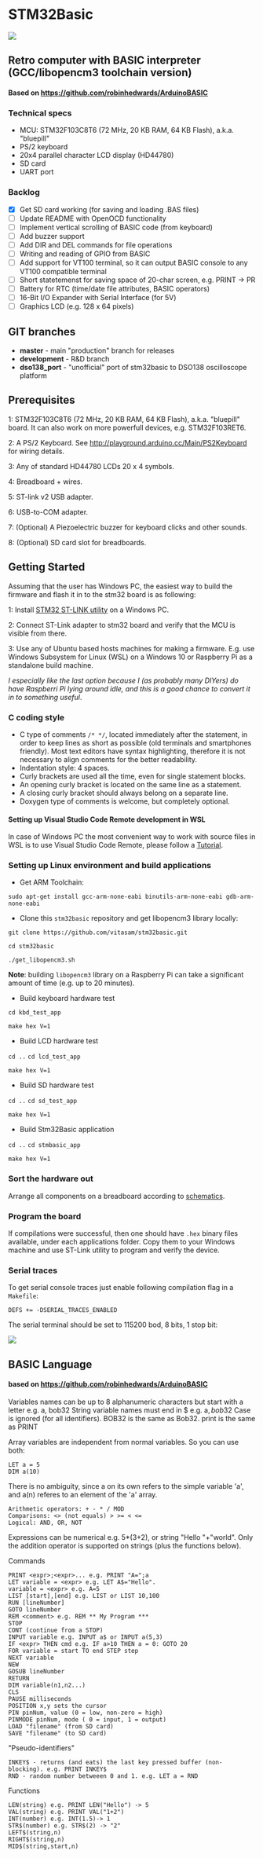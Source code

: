 # STM32Basic
![](docs/images/stm32basic_pc.jpg)

## Retro computer with BASIC interpreter (GCC/libopencm3 toolchain version)
#### Based on https://github.com/robinhedwards/ArduinoBASIC

### Technical specs
* MCU: STM32F103C8T6 (72 MHz, 20 KB RAM, 64 KB Flash), a.k.a. "bluepill"
* PS/2 keyboard 
* 20x4 parallel character LCD display (HD44780) 
* SD card
* UART port

### Backlog
* [x] Get SD card working (for saving and loading .BAS files)
* [ ] Update README with OpenOCD functionality
* [ ] Implement vertical scrolling of BASIC code (from keyboard)
* [ ] Add buzzer support
* [ ] Add DIR and DEL commands for file operations
* [ ] Writing and reading of GPIO from BASIC
* [ ] Add support for VT100 terminal, so it can output BASIC console to any VT100 compatible terminal
* [ ] Short statetemenst for saving space of 20-char screen, e.g. PRINT -> PR
* [ ] Battery for RTC (time/date file attributes, BASIC operators)
* [ ] 16-Bit I/O Expander with Serial Interface (for 5V)
* [ ] Graphics LCD (e.g. 128 x 64 pixels)

## GIT branches

- **master** - main "production" branch for releases
- **development** - R&D branch
- **dso138_port** - "unofficial" port of stm32basic to DSO138 oscilloscope platform

## Prerequisites

1: STM32F103C8T6 (72 MHz, 20 KB RAM, 64 KB Flash), a.k.a. "bluepill" board. It can also work on more powerfull devices, e.g. STM32F103RET6.

2: A PS/2 Keyboard. See http://playground.arduino.cc/Main/PS2Keyboard for wiring details.

3: Any of standard HD44780 LCDs 20 x 4 symbols.

4: Breadboard + wires.

5: ST-link v2 USB adapter.

6: USB-to-COM adapter.

7: (Optional) A Piezoelectric buzzer for keyboard clicks and other sounds.

8: (Optional) SD card slot for breadboards.

## Getting Started
Assuming that the user has Windows PC, the easiest way to build the firmware and flash it in to the stm32 board is as following:

1: Install [STM32 ST-LINK utility](https://www.st.com/en/development-tools/stsw-link004.html) on a Windows PC.

2: Connect ST-Link adapter to stm32 board and verify that the MCU is visible from there.

3: Use any of Ubuntu based hosts machines for making a firmware. E.g. use Windows Subsystem for Linux (WSL) on a Windows 10 or Raspberry Pi as a standalone build machine.

*I especially like the last option because I (as probably many DIYers) do have Raspberri Pi lying around idle, and this is a good chance to convert it in to something useful*. 

### C coding style

- C type of comments `/* */`, located immediately after the statement, in order to keep lines as short as possible (old terminals and smartphones friendly). Most text editors have syntax highlighting, therefore it is not necessary to align comments for the better readability.
- Indentation style: 4 spaces.
- Curly brackets  are used all the time, even for single statement blocks.
- An opening curly bracket is located on the same line as a statement.
- A closing curly bracket should always belong on a separate line.
- Doxygen type of comments is welcome, but completely optional.

#### Setting up Visual Studio Code Remote development in WSL

In case of Windows PC the most convenient way to work with source files in WSL is to use Visual Studio Code Remote, please follow a [Tutorial](https://code.visualstudio.com/remote-tutorials/wsl/getting-started). 

### Setting up Linux environment and build applications
* Get ARM Toolchain:

`sudo apt-get install gcc-arm-none-eabi binutils-arm-none-eabi gdb-arm-none-eabi`

* Clone this `stm32basic` repository and get libopencm3 library locally:

`git clone https://github.com/vitasam/stm32basic.git`

`cd stm32basic`

`./get_libopencm3.sh`

**Note**: building `libopencm3` library on a Raspberry Pi can take a significant amount of time (e.g. up to 20 minutes).

* Build keyboard hardware test

`cd kbd_test_app`

`make hex V=1`

* Build LCD hardware test

`cd ..` 
`cd lcd_test_app`

`make hex V=1`

* Build SD hardware test

`cd ..` 
`cd sd_test_app`

`make hex V=1`

* Build Stm32Basic application

`cd ..` 
`cd stmbasic_app`

`make hex V=1`

### Sort the hardware out
Arrange all components on a breadboard according to [schematics](https://github.com/vitasam/stm32basic/blob/master/docs/kicad/stm32basic_pc.pdf).

### Program the board
If compilations were successful, then one should have `.hex` binary files available, under each applications folder. Copy them to your Windows machine and use ST-Link utility to program and verify the device.

### Serial traces

To get serial console traces just enable following compilation flag in a `Makefile`:

`DEFS += -DSERIAL_TRACES_ENABLED`

The serial terminal should be set to 115200 bod, 8 bits, 1 stop bit:

![](docs/images/lcd_test_comport.png)

## BASIC Language
#### based on https://github.com/robinhedwards/ArduinoBASIC
Variables names can be up to 8 alphanumeric characters but start with a letter e.g. a, bob32
String variable names must end in $ e.g. a$, bob32$
Case is ignored (for all identifiers). BOB32 is the same as Bob32. print is the same as PRINT

Array variables are independent from normal variables. So you can use both:
```
LET a = 5
DIM a(10)
```
There is no ambiguity, since a on its own refers to the simple variable 'a', and a(n) referes to an element of the 'a' array.

```
Arithmetic operators: + - * / MOD
Comparisons: <> (not equals) > >= < <=
Logical: AND, OR, NOT
```

Expressions can be numerical e.g. 5*(3+2), or string "Hello "+"world".
Only the addition operator is supported on strings (plus the functions below).

Commands
```
PRINT <expr>;<expr>... e.g. PRINT "A=";a
LET variable = <expr> e.g. LET A$="Hello".
variable = <expr> e.g. A=5
LIST [start],[end] e.g. LIST or LIST 10,100
RUN [lineNumber]
GOTO lineNumber
REM <comment> e.g. REM ** My Program ***
STOP
CONT (continue from a STOP)
INPUT variable e.g. INPUT a$ or INPUT a(5,3)
IF <expr> THEN cmd e.g. IF a>10 THEN a = 0: GOTO 20
FOR variable = start TO end STEP step
NEXT variable
NEW
GOSUB lineNumber
RETURN
DIM variable(n1,n2...)
CLS
PAUSE milliseconds
POSITION x,y sets the cursor
PIN pinNum, value (0 = low, non-zero = high)
PINMODE pinNum, mode ( 0 = input, 1 = output)
LOAD "filename" (from SD card)
SAVE "filename" (to SD card)
```

"Pseudo-identifiers"
```
INKEY$ - returns (and eats) the last key pressed buffer (non-blocking). e.g. PRINT INKEY$
RND - random number betweeen 0 and 1. e.g. LET a = RND
```

Functions
```
LEN(string) e.g. PRINT LEN("Hello") -> 5
VAL(string) e.g. PRINT VAL("1+2")
INT(number) e.g. INT(1.5)-> 1
STR$(number) e.g. STR$(2) -> "2"
LEFT$(string,n)
RIGHT$(string,n)
MID$(string,start,n)
```
